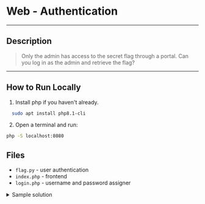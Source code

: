 # Web - Authentication

---

## Description

> Only the admin has access to the secret flag through a portal.
> Can you log in as the admin and retrieve the flag?

---

## How to Run Locally 

1. Install php if you haven't already.

  ```bash
    sudo apt install php8.1-cli
  ```
2. Open a terminal and run:

```bash
php -S localhost:8080
```

## Files
- `flag.py` - user authentication
- `index.php` - frontend
- `login.php` - username and password assigner

<details>
  <summary>Sample solution</summary>
  Enter "admin" into the user field, then access the protal directly.
</details>
